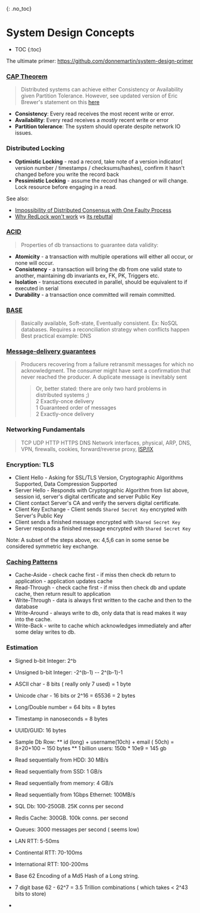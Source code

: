 {: .no_toc}
# System Design Concepts

- TOC
{:toc}

The ultimate primer: https://github.com/donnemartin/system-design-primer  

### [CAP Theorem](https://en.wikipedia.org/wiki/CAP_theorem)

> Distributed systems can achieve either Consistency or Availability given Partition Tolerance.
> However, see updated version of Eric Brewer's statement on this [here](https://research.google/pubs/pub45855/)

* **Consistency**: Every read receives the most recent write or error. 
* **Availability**: Every read receives a *mostly* recent write or error
* **Partition tolerance**: The system should operate despite network IO issues.

### Distributed Locking

* **Optimistic Locking** - read a record, take note of a version indicator( version number / timestamps / 
  checksums/hashes), confirm it hasn't changed before you write the record back
* **Pessimistic Locking** - assume the record has changed or will change. Lock resource before engaging in a read.

See also:
* [Impossibility of Distributed Consensus with One Faulty Process](https://www.the-paper-trail.org/post/2008-08-13-a-brief-tour-of-flp-impossibility)
* [Why RedLock won't work](https://martin.kleppmann.com/2016/02/08/how-to-do-distributed-locking.html) vs
[its rebuttal](http://antirez.com/news/101)

### [ACID](https://en.wikipedia.org/wiki/ACID)

> Properties of db transactions to guarantee data validity:
* **Atomicity**   - a transaction with multiple operations will either all occur, or none will occur.
* **Consistency** - a transaction will bring the db from one valid state to another, maintaining db invariants ex, FK, PK, Triggers etc.
* **Isolation**   - transactions executed in parallel, should be equivalent to if executed in serial
* **Durability**  - a transaction once committed will remain committed. 

### [BASE](https://en.wikipedia.org/wiki/Eventual_consistency)
> Basically available, Soft-state, Eventually consistent. Ex: NoSQL databases. 
> Requires a reconciliation strategy when conflicts happen
> Best practical example: DNS

### [Message-delivery guarantees](https://blog.bulloak.io/post/20200917-the-impossibility-of-exactly-once/)

> Producers recovering from a failure retransmit messages for which no acknowledgment. 
> The consumer might have sent a confirmation that never reached the producer. 
> A duplicate message is inevitably sent
>> Or, better stated: there are only two hard problems in distributed systems ;) <BR>
>> 2 Exactly-once delivery <BR>
>> 1 Guaranteed order of messages <BR> 
>> 2 Exactly-once delivery <BR>

### Networking Fundamentals

> TCP
> UDP
> HTTP
> HTTPS
> DNS
> Network interfaces, physical, ARP, DNS, VPN, firewalls, cookies, forward/reverse proxy, 
> [ISP/IX](https://en.wikipedia.org/wiki/Internet_exchange_point)

### Encryption: TLS

* Client Hello - Asking for SSL/TLS Version, Cryptographic Algorithms Supported, Data Compression Supported
* Server Hello - Responds with Cryptographic Algorithm from list above, session id, server's digital certificate and server Public Key
* Client contact Server's CA and verify the servers digital certificate. 
* Client Key Exchange - Client sends `Shared Secret Key` encrypted with Server's Public Key
* Client sends a finished message encrypted with `Shared Secret Key`
* Server responds a finished message encrypted with `Shared Secret Key`
   
Note: A subset of the steps above, ex: 4,5,6 can in some sense be considered symmetric key exchange. 

### [Caching Patterns](https://codeahoy.com/2017/08/11/caching-strategies-and-how-to-choose-the-right-one/)

* Cache-Aside - check cache first - if miss then check db return to application - application updates cache
* Read-Through - check cache first - if miss then check db and update cache, then return result to application
* Write-Through - data is always first written to the cache and then to the database
* Write-Around - always write to db, only  data that is read makes it way into the cache.  
* Write-Back - write to cache which acknowledges immediately and after some delay writes to db.

### Estimation

* Signed b-bit Integer: 2^b
* Unsigned b-bit Integer: -2^(b-1) -- 2^(b-1)-1
* ASCII char - 8 bits ( really only 7 used) = 1 byte 
* Unicode char - 16 bits or 2^16 = 65536 = 2 bytes
* Long/Double number = 64 bits = 8 bytes
* Timestamp in nanoseconds = 8 bytes  
* UUID/GUID: 16 bytes  
* Sample Db Row:
** id (long) + username(10ch) + email ( 50ch) = 8+20+100  ~ 150 bytes
** 1 billion users: 150b * 10e9 = 145 gb
  
* Read sequentially from HDD: 30 MB/s
* Read sequentially from SSD: 1 GB/s
* Read sequentially from memory: 4 GB/s
* Read sequentially from 1Gbps Ethernet: 100MB/s

* SQL Db: 100-250GB. 25K conns per second
* Redis Cache: 300GB. 100k conns. per second
* Queues: 3000 messages per second ( seems low)

* LAN RTT: 5-50ms
* Continental RTT: 70-100ms
* International RTT: 100-200ms

* Base 62 Encoding of a Md5 Hash of a Long string.
* 7 digit base 62 - 62^7 = 3.5 Trillion combinations ( which takes < 2^43 bits to store)
*

